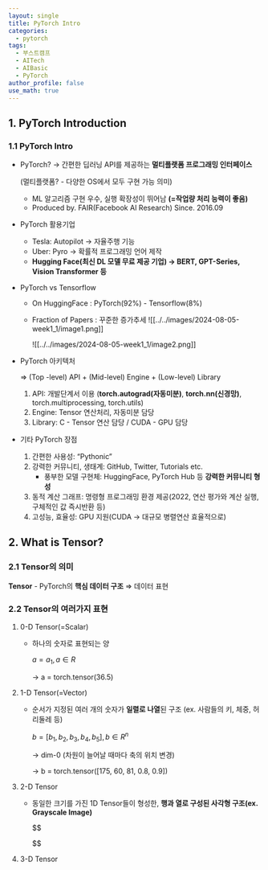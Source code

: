 ```yaml
---
layout: single
title: PyTorch Intro
categories:
  - pytorch
tags:
  - 부스트캠프
  - AITech
  - AIBasic
  - PyTorch
author_profile: false
use_math: true
---
```

## 1. PyTorch Introduction

### 1.1 PyTorch Intro

- PyTorch? → 간편한 딥러닝 API를 제공하는 **멀티플랫폼 프로그래밍 인터페이스**
    
    (멀티플랫폼? - 다양한 OS에서 모두 구현 가능 의미)
    
    - ML 알고리즘 구현 우수, 실행 확장성이 뛰어남 **(=작업량 처리 능력이 좋음)**
    - Produced by. FAIR(Facebook AI Research) Since. 2016.09
    
- PyTorch 활용기업
    - Tesla: Autopilot → 자율주행 기능
    - Uber: Pyro → 확률적 프로그래밍 언어 제작
    - **Hugging Face(최신 DL 모델 무료 제공 기업) → BERT, GPT-Series, Vision Transformer 등**

- PyTorch vs Tensorflow
    - On HuggingFace : PyTorch(92%) - Tensorflow(8%)
    - Fraction of Papers : 꾸준한 증가추세
        ![[../../images/2024-08-05-week1_1/image1.png]]
        
        
        ![[../../images/2024-08-05-week1_1/image2.png]]
        

- PyTorch 아키텍처
    
    ⇒ (Top -level) API + (Mid-level) Engine + (Low-level) Library
    
    1. API: 개발단계서 이용 (**torch.autograd(자동미분)**, **torch.nn(신경망)**, torch.multiprocessing, torch.utils)
    2. Engine: Tensor 연산처리, 자동미분 담당
    3. Library: C - Tensor 연산 담당 / CUDA - GPU 담당

- 기타 PyTorch 장점
    1. 간편한 사용성: “Pythonic”
    2. 강력한 커뮤니티, 생태계: GitHub, Twitter, Tutorials etc.
        - 풍부한 모델 구현체: HuggingFace, PyTorch Hub 등 **강력한 커뮤니티 형성**
    3. 동적 계산 그래프: 명령형 프로그래밍 환경 제공(2022, 연산 평가와 계산 실행, 구체적인 값 즉시반환 등)
    4. 고성능, 효율성: GPU 지원(CUDA → 대규모 병렬연산 효율적으로)

## 2. What is Tensor?

### 2.1 Tensor의 의미

**Tensor** - PyTorch의 **핵심 데이터 구조** ⇒ 데이터 표현

### 2.2 Tensor의 여러가지 표현

1. 0-D Tensor(=Scalar)
    - 하나의 숫자로 표현되는 양
        
        $a = a_1, a \in R$
        
        → a = torch.tensor(36.5)
        
2. 1-D Tensor(=Vector)
    - 순서가 지정된 여러 개의 숫자가 **일렬로 나열**된 구조 (ex. 사람들의 키, 체중, 허리둘레 등)
        
        $b = [b_1, b_2, b_3, b_4, b_5], b \in R^n$
        
        → dim-0 (차원이 늘어날 때마다 축의 위치 변경)
        
        → b = torch.tensor([175, 60, 81, 0.8, 0.9])
        

1. 2-D Tensor
    - 동일한 크기를 가진 1D Tensor들이 형성한, **행과 열로 구성된 사각형 구조(ex. Grayscale Image)**
        
        $$
        
        $$
        
2. 3-D Tensor